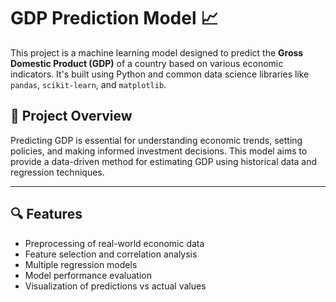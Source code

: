 # GDP Prediction Model 📈

This project is a machine learning model designed to predict the **Gross Domestic Product (GDP)** of a country based on various economic indicators. It's built using Python and common data science libraries like `pandas`, `scikit-learn`, and `matplotlib`.

## 📌 Project Overview

Predicting GDP is essential for understanding economic trends, setting policies, and making informed investment decisions. This model aims to provide a data-driven method for estimating GDP using historical data and regression techniques.

---

## 🔍 Features

- Preprocessing of real-world economic data
- Feature selection and correlation analysis
- Multiple regression models 
- Model performance evaluation 
- Visualization of predictions vs actual values
